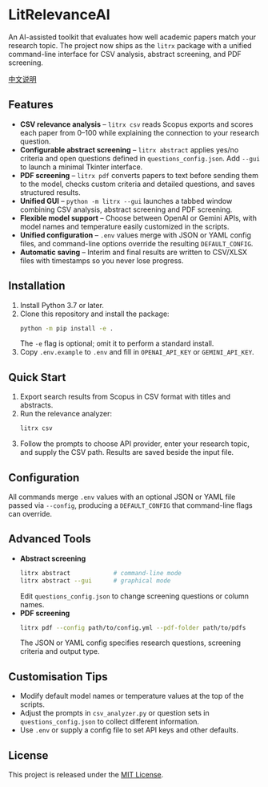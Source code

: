 # LitRelevanceAI

An AI-assisted toolkit that evaluates how well academic papers match your research topic. The project now ships as the `litrx` package with a unified command-line interface for CSV analysis, abstract screening, and PDF screening.

[中文说明](Chinese_README.md)

## Features

- **CSV relevance analysis** – `litrx csv` reads Scopus exports and scores each paper from 0–100 while explaining the connection to your research question.
- **Configurable abstract screening** – `litrx abstract` applies yes/no criteria and open questions defined in `questions_config.json`. Add `--gui` to launch a minimal Tkinter interface.
- **PDF screening** – `litrx pdf` converts papers to text before sending them to the model, checks custom criteria and detailed questions, and saves structured results.
- **Unified GUI** – `python -m litrx --gui` launches a tabbed window combining CSV analysis, abstract screening and PDF screening.
- **Flexible model support** – Choose between OpenAI or Gemini APIs, with model names and temperature easily customized in the scripts.
- **Unified configuration** – `.env` values merge with JSON or YAML config files, and command-line options override the resulting `DEFAULT_CONFIG`.
- **Automatic saving** – Interim and final results are written to CSV/XLSX files with timestamps so you never lose progress.

## Installation

1. Install Python 3.7 or later.
2. Clone this repository and install the package:
   ```bash
   python -m pip install -e .
   ```
   The `-e` flag is optional; omit it to perform a standard install.
3. Copy `.env.example` to `.env` and fill in `OPENAI_API_KEY` or `GEMINI_API_KEY`.

## Quick Start

1. Export search results from Scopus in CSV format with titles and abstracts.
2. Run the relevance analyzer:
   ```bash
   litrx csv
   ```
3. Follow the prompts to choose API provider, enter your research topic, and supply the CSV path. Results are saved beside the input file.

## Configuration

All commands merge `.env` values with an optional JSON or YAML file passed via `--config`, producing a `DEFAULT_CONFIG` that command-line flags can override.

## Advanced Tools

- **Abstract screening**
  ```bash
  litrx abstract            # command-line mode
  litrx abstract --gui      # graphical mode
  ```
  Edit `questions_config.json` to change screening questions or column names.
- **PDF screening**
  ```bash
  litrx pdf --config path/to/config.yml --pdf-folder path/to/pdfs
  ```
  The JSON or YAML config specifies research questions, screening criteria and output type.

## Customisation Tips

- Modify default model names or temperature values at the top of the scripts.
- Adjust the prompts in `csv_analyzer.py` or question sets in `questions_config.json` to collect different information.
- Use `.env` or supply a config file to set API keys and other defaults.

## License

This project is released under the [MIT License](LICENSE).
